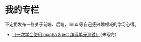 
# 我的专栏

不定期发布一些关于前端、后端，linux 等自己感兴趣领域的学习心得。

- [《一次学会使用 mocha & jest 编写单元测试》](https://github.com/yeshimei/asVenus/tree/master/unit%20test%20for%20mocha%20and%20jest
)（未写完）
